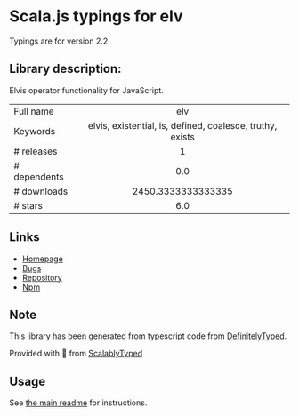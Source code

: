 
# Scala.js typings for elv

Typings are for version 2.2

## Library description:
Elvis operator functionality for JavaScript.

|                    |                 |
| ------------------ | :-------------: |
| Full name          | elv |
| Keywords           | elvis, existential, is, defined, coalesce, truthy, exists |
| # releases         | 1 |
| # dependents       | 0.0 |
| # downloads        | 2450.3333333333335 |
| # stars            | 6.0 |

## Links
- [Homepage](https://github.com/dsfields/elv#readme)
- [Bugs](https://github.com/dsfields/elv/issues)
- [Repository](https://github.com/dsfields/elv)
- [Npm](https://www.npmjs.com/package/elv)
    


## Note
This library has been generated from typescript code from [DefinitelyTyped](https://definitelytyped.org).

Provided with :purple_heart: from [ScalablyTyped](https://github.com/oyvindberg/ScalablyTyped)

## Usage
See [the main readme](../../readme.md) for instructions.


